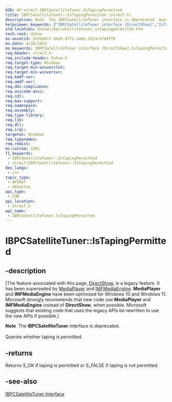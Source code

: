 ```yaml
---
UID: NF:strmif.IBPCSatelliteTuner.IsTapingPermitted
title: IBPCSatelliteTuner::IsTapingPermitted (strmif.h)
description: Note  The IBPCSatelliteTuner interface is deprecated. Queries whether taping is permitted.
helpviewer_keywords: ["IBPCSatelliteTuner interface [DirectShow]","IsTapingPermitted method","IBPCSatelliteTuner.IsTapingPermitted","IBPCSatelliteTuner::IsTapingPermitted","IBPCSatelliteTunerIsTapingPermitted","IsTapingPermitted","IsTapingPermitted method [DirectShow]","IsTapingPermitted method [DirectShow]","IBPCSatelliteTuner interface","dshow.ibpcsatellitetuner_istapingpermitted","strmif/IBPCSatelliteTuner::IsTapingPermitted"]
old-location: dshow\ibpcsatellitetuner_istapingpermitted.htm
tech.root: dshow
ms.assetid: 5e5b661f-46d5-47f1-adeb-d323c57ddff0
ms.date: 4/26/2023
ms.keywords: IBPCSatelliteTuner interface [DirectShow],IsTapingPermitted method, IBPCSatelliteTuner.IsTapingPermitted, IBPCSatelliteTuner::IsTapingPermitted, IBPCSatelliteTunerIsTapingPermitted, IsTapingPermitted, IsTapingPermitted method [DirectShow], IsTapingPermitted method [DirectShow],IBPCSatelliteTuner interface, dshow.ibpcsatellitetuner_istapingpermitted, strmif/IBPCSatelliteTuner::IsTapingPermitted
req.header: strmif.h
req.include-header: Dshow.h
req.target-type: Windows
req.target-min-winverclnt: 
req.target-min-winversvr: 
req.kmdf-ver: 
req.umdf-ver: 
req.ddi-compliance: 
req.unicode-ansi: 
req.idl: 
req.max-support: 
req.namespace: 
req.assembly: 
req.type-library: 
req.lib: 
req.dll: 
req.irql: 
targetos: Windows
req.typenames: 
req.redist: 
ms.custom: 19H1
f1_keywords:
 - IBPCSatelliteTuner::IsTapingPermitted
 - strmif/IBPCSatelliteTuner::IsTapingPermitted
dev_langs:
 - c++
topic_type:
 - APIRef
 - kbSyntax
api_type:
 - COM
api_location:
 - Strmif.h
api_name:
 - IBPCSatelliteTuner.IsTapingPermitted
---
```


# IBPCSatelliteTuner::IsTapingPermitted


## -description

\[The feature associated with this page, [DirectShow](/windows/win32/directshow/directshow), is a legacy feature. It has been superseded by [MediaPlayer](/uwp/api/Windows.Media.Playback.MediaPlayer) and [IMFMediaEngine](/windows/win32/api/mfmediaengine/nn-mfmediaengine-imfmediaengine). **MediaPlayer** and **IMFMediaEngine** have been optimized for Windows 10 and Windows 11. Microsoft strongly recommends that new code use **MediaPlayer** and **IMFMediaEngine** instead of **DirectShow**, when possible. Microsoft suggests that existing code that uses the legacy APIs be rewritten to use the new APIs if possible.\]

<div class="alert"><b>Note</b>  The <b>IBPCSatelliteTuner</b> interface is deprecated.</div>
<div> </div>
Queries whether taping is permitted.



## -returns

Returns S_OK if taping is permitted or S_FALSE if taping is not permitted.

## -see-also

<a href="/windows/desktop/api/strmif/nn-strmif-ibpcsatellitetuner">IBPCSatelliteTuner Interface</a>
